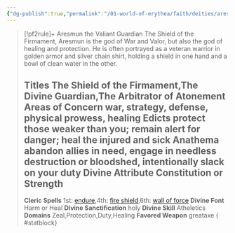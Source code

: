 ```yaml
---
{"dg-publish":true,"permalink":"/01-world-of-erythea/faith/deities/aresmun/","title":"Aresmun the Valiant Guardian","tags":["Deity"],"dgShowInlineTitle":true,"noteIcon":""}
---
```


>[!pf2rule]+ Aresmun the Valiant Guardian
>The Shield of the Firmament, Aresmun is the god of War and Valor, but also the god of healing and protection. He is often portrayed as a veteran warrior in golden armor and silver chain shirt, holding a shield in one hand and a bowl of clean water in the other.
> 
> **Titles**  The Shield of the Firmament,The Divine Guardian,The Arbitrator of Atonement
> **Areas of Concern**  war, strategy, defense, physical prowess, healing
> **Edicts**  protect those weaker than you; remain alert for danger; heal the injured and sick
> **Anathema**  abandon allies in need, engage in needless destruction or bloodshed, intentionally slack on your duty
> **Divine Attribute**  Constitution or Strength
> ---
> **Cleric Spells** 1st: [endure](https://pf2easy.com/index.php?id=5091&name=endure),4th: [fire shield](https://pf2easy.com/index.php?id=1332&name=fire_shield),6th: [wall of force](https://pf2easy.com/index.php?id=1578&name=wall_of_force)
> **Divine Font**  Harm or Heal
> **Divine Sanctification**  holy
> **Divine Skill**  Atheletics
> **Domains**  Zeal,Protection,Duty,Healing
> **Favored Weapon**  greataxe 
{ #statblock}


 
